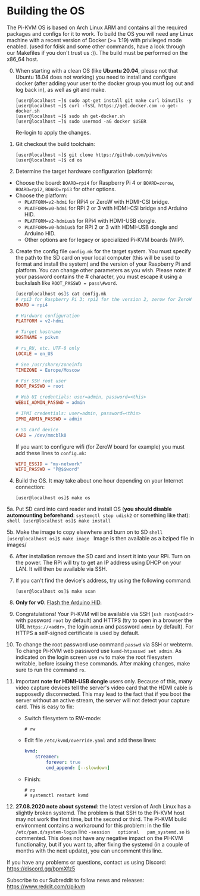 # Building the OS
The Pi-KVM OS is based on Arch Linux ARM and contains all the required packages and configs for it to work. To build the OS you will need any Linux machine with a recent version of Docker (>= 1:19) with privileged mode enabled. (used for fdisk and some other commands, have a look through our Makefiles if you don't trust us :)). The build must be performed on the x86_64 host.

0. When starting with a clean OS (like **Ubuntu 20.04**, please not that Ubuntu 18.04 does not working) you need to install and configure docker (after adding your user to the docker group you must log out and log back in), as well as git and make.
    ```shell
    [user@localhost ~]$ sudo apt-get install git make curl binutils -y
    [user@localhost ~]$ curl -fsSL https://get.docker.com -o get-docker.sh
    [user@localhost ~]$ sudo sh get-docker.sh
    [user@localhost ~]$ sudo usermod -aG docker $USER
    ```
    Re-login to apply the changes.

1. Git checkout the build toolchain:
    ```shell
    [user@localhost ~]$ git clone https://github.com/pikvm/os
    [user@localhost ~]$ cd os
    ```

2. Determine the target hardware configuration (platform):
  * Choose the board: `BOARD=rpi4` for Raspberry Pi 4 or `BOARD=zerow`, `BOARD=rpi2`, `BOARD=rpi3` for other options.
  * Choose the platform:
    - `PLATFORM=v2-hdmi` for RPi4 or ZeroW with HDMI-CSI bridge.
    - `PLATFORM=v0-hdmi` for RPi 2 or 3 with HDMI-CSI bridge and Arduino HID.
    - `PLATFORM=v2-hdmiusb` for RPi4 with HDMI-USB dongle.
    - `PLATFORM=v0-hdmiusb` for RPi 2 or 3 with HDMI-USB dongle and Arduino HID.
    - Other options are for legacy or specialized Pi-KVM boards (WIP).

3. Create the config file `config.mk` for the target system. You must specify the path to the SD card on your local computer (this will be used to format and install the system) and the version of your Raspberry Pi and platform. You can change other parameters as you wish. Please note: if your password contains the # character, you must escape it using a backslash like `ROOT_PASSWD = pass\#word`.
    ```Makefile
    [user@localhost os]$ cat config.mk
    # rpi3 for Raspberry Pi 3; rpi2 for the version 2, zerow for ZeroW
    BOARD = rpi4
    
    # Hardware configuration
    PLATFORM = v2-hdmi
    
    # Target hostname
    HOSTNAME = pikvm
    
    # ru_RU, etc. UTF-8 only
    LOCALE = en_US
    
    # See /usr/share/zoneinfo
    TIMEZONE = Europe/Moscow
    
    # For SSH root user
    ROOT_PASSWD = root
    
    # Web UI credentials: user=admin, password=<this>
    WEBUI_ADMIN_PASSWD = admin
    
    # IPMI credentials: user=admin, password=<this>
    IPMI_ADMIN_PASSWD = admin
    
    # SD card device
    CARD = /dev/mmcblk0
    ```
    
    If you want to configure wifi (for ZeroW board for example) you must add these lines to `config.mk`:
    ```Makefile
    WIFI_ESSID = "my-network"
    WIFI_PASSWD = "P@$$word"
    ```

4. Build the OS. It may take about one hour depending on your Internet connection:
    ```shell
    [user@localhost os]$ make os
    ```
    
5a. Put SD card into card reader and install OS (**you should disable automounting beforehand**: `systemctl stop udisk2` or something like that):
    ```shell
    [user@localhost os]$ make install
    ```

5b. Make the image to copy elsewhere and burn on to SD
    ```shell
    [user@localhost os]$ make image
    ```
    Image is then available as a bziped file in images/

6. After installation remove the SD card and insert it into your RPi. Turn on the power. The RPi will try to get an IP address using DHCP on your LAN. It will then be available via SSH.

7. If you can't find the device's address, try using the following command:
    ```shell
    [user@localhost os]$ make scan
    ```

8. **Only for v0**: [Flash the Arduino HID](flashing_hid.md).

9. Congratulations! Your Pi-KVM will be available via SSH (`ssh root@<addr>` with password `root` by default) and HTTPS (try to open in a browser the URL `https://<addr>`, the login `admin` and password `admin` by default). For HTTPS a self-signed certificate is used by default.

10. To change the root password use command `passwd` via SSH or webterm. To change Pi-KVM web password use `kvmd-htpasswd set admin`. As indicated on the login screen use `rw` to make the root filesystem writable, before issuing these commands. After making changes, make sure to run the command `ro`.

11. Important **note for HDMI-USB dongle** users only. Because of this, many video capture devices tell the server's video card that the HDMI cable is supposedly disconnected. This may lead to the fact that if you boot the server without an active stream, the server will not detect your capture card. This is easy to fix:
    * Switch filesystem to RW-mode:
      ```
      # rw
      ```
    * Edit file `/etc/kvmd/override.yaml` and add these lines:
      ```yaml
      kvmd:
          streamer:
              forever: true
              cmd_append: [--slowdown]
      ```
    * Finish:
      ```
      # ro
      # systemctl restart kvmd
      ```

12. **27.08.2020 note about systemd**: the latest version of Arch Linux has a slightly broken systemd. The problem is that SSH to the Pi-KVM host may not work the first time, but the second or third. The Pi-KVM build environment contains a workaround for this problem: in the file `/etc/pam.d/system-login` line `-session   optional   pam_systemd.so` is commented. This does not have any negative impact on the PI-KVM functionality, but if you want to, after fixing the systemd (in a couple of months with the next update), you can uncomment this line.

If you have any problems or questions, contact us using Discord: https://discord.gg/bpmXfz5

Subscribe to our Subreddit to follow news and releases: https://www.reddit.com/r/pikvm
